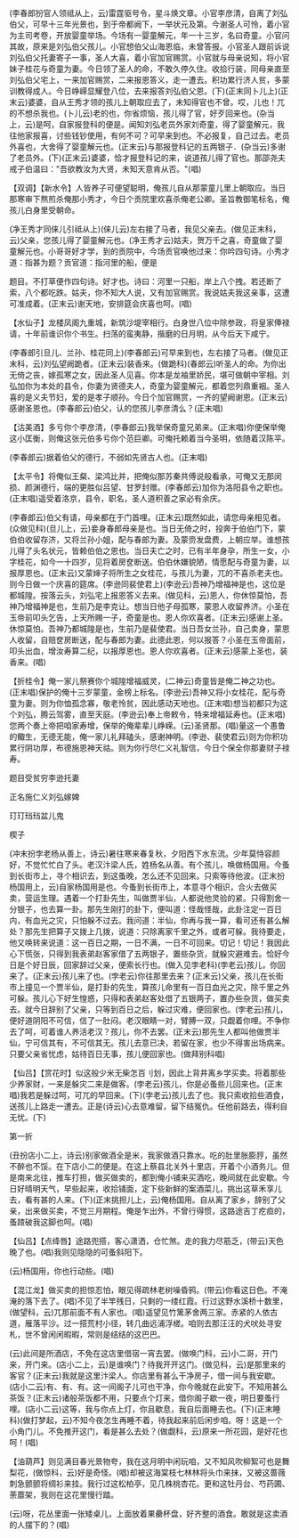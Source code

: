 <!-- { "loadSidebar": true } -->
(李春郎扮官人领祗从上，云)雷霆驱号令，星斗焕文章。小官李彦清，自离了刘弘伯父，可早十三年光景也，到于帝都阙下，一举状元及第。今谢圣人可怜，着小官为主司考卷，开放婴童举场。今场有一婴童解元，年一十三岁，名曰奇童。小官问其故，原来是刘弘伯父孩儿。小官想伯父山海恩临，未曾答报。小官圣人跟前诉说刘弘伯父托妻寄子一事，圣人大喜，着小官加官赐赏。小官就与母亲说知，将小官妹子桂花与奇童为妻。今日领了圣人的命，不敢久停久住。收拾行装，同母亲直至刘弘伯父宅上，一来加官赐赏，二来报恩答义，走一遭去。积功累行济人贫，多蒙训教得成人。今日峥嵘显耀登八位，去来报答刘弘伯父恩。(下)(正末同卜儿上)(正末云)婆婆，自从王秀才领的孩儿上朝取应去了，未知得官也不曾。哎，儿也！兀的不想杀我也。(卜儿云)老的也，你省烦恼，孩儿得了官，好歹回来也。(杂当上，云)是呵，自家报登科的便是。闻知刘弘老员外家刘奇童，得了婴童解元，我往他家报喜，讨些钱钞使用，有何不可？可早来到也。不必报复，自己过去。老员外喜也，大舍得了婴童解元也。(正末云)与那报登科记的五两银子．(杂当云)多谢了老员外。(下)(正末云)婆婆，恰才报登科记的来，说道孩儿得了官也。那邵尧夫戒子伯温曰："吾欲教汝为大贤，未知天意肯从否。"(唱)

【双调】【新水令】人皆养子可便望聪明，俺孩儿自从那蒙童儿里上朝取应。当日那寒审下熬煎杀俺那小秀才，今日个贡院里欢喜杀俺老公卿。圣旨教御笔标名，俺孩儿白身里受朝命。

(净王秀才同俫儿引祗从上)(俫儿云)左右接了马者，我见父亲去。(做见正末科，云)父亲，您孩儿得了婴童解元也。(净王秀才云)姑夫，贺万千之喜，奇童做了婴童解元也。小哥哥好才学，到的贡院中，今场贡官唤他过来：你吟四句诗。小秀才道：指甚为题？贡官道：指河里的船，便是

题目。不打草便作四句诗。好才也。诗曰：河里一只船，岸上八个拽。若还断了索，八个都吃跌。姑夫，你不知大人说，又有加官赐赏。我说姑夫我这亲事，这遭可准成着。(正末云)谢天地，安排筵会庆喜也呵。(唱)

【水仙子】龙楼凤阁九重城，新筑沙堤宰相行。白身世八位中除参政，将皇家俸禄请，十年前谁识你个书生。扫荡的蛮夷静，揩磨的日月明，从今后天下咸宁。

(李春郎引旦儿、兰孙、桂花同上)(李春郎云)可早来到也，左右接了马者。(做见正末科，云)刘弘望阙跪者。(正末云)装香来。(做跪科)(春郎云)听圣人的命。为你出无倚之丧，嫁孤寒之女，因此圣人见喜。你本是龙袖里娇民，堪可做朝中宰相。刘弘加你为本处的县令，你妻为贤德夫人，奇童为婴童解元，都着您列鼎重裀。圣人喜的是义夫节妇，爱的是孝子顺孙。今日个加官赐赏，一齐的望阙谢恩。(正末云)感谢圣恩也。(李春郎云)伯父，认的您孩儿李彦清么？(正末唱)

【沽美酒】多亏你个李彦清，(李春郎云)我举保奇童兄弟来。(正末唱)你便保举俺这小匡衡，则俺这张元伯多亏你个范巨卿。可俺托赖着当今圣明，依随着汉陈平。

(李春郎云)据着伯父的德行，不弱如先贤古人也。(正末唱)

【太平令】将俺似王粲、梁鸿比并，把俺似那苏秦共傅说般看承，可俺又无那闵损、颜渊德行，端的更胜似吕望、甘罗封赠。(李春郎云)加你为洛阳县令之职也。(正末唱)遥受着洛京，县令，职名，圣人道积善之家必有余庆。

(李春郎云)伯父有请，母亲都在于门首哩。(正末云)既然如此，请您母亲相见者。(众做见科)(旦儿上，云)妾身春郎母亲是也。当日无倚之时，投奔于伯伯门下，蒙伯伯收留存济，又将兰孙小姐，配与春郎为妻。及蒙赍发盘费，上朝应举。谁想孩儿得了头名状元，皆赖伯伯之恩也。当日夫亡之时，已有半年身孕，所生一女，小字桂花，如今一十四岁，见将着房奁断送。伯伯休嫌貌陋，情愿配与奇童为妻，以报厚恩也。(正末云)又蒙婶子将所生之女桂花，与孩儿为妻，兀的不喜杀老夫也。则今日做一个庆喜的筵席。(李逊同裴使君上)(李逊云)吾神乃增福神是也，这位是都城隍。按落云头，刘弘宅上报恩答义去来。(做见科，云)恩人，你休惊莫怕，吾神乃增福神是也，生前乃是李克让。想当日他子母孤寒，蒙恩人收留养济。小圣在玉帝前叩头乞告，上天所赐一子，奇童是也。恩人你欢喜者。(正末云)感谢上圣。休惊莫怕。吾神乃都城隍是也，生前乃是裴使君。当日吾女兰孙，自己卖身，蒙恩人收留，自赔奁房断送，配与春郎为妻。此德此恩，何以报答？小圣在玉帝面前，叩头出血，增汝寿算二纪，以报厚恩也。恩人你欢喜者。(正末云)感蒙上圣也，装香来。(唱)

【折桂令】俺一家儿祭赛你个城隍增福威灵，(二神云)奇童皆是俺二神之功也。(正末唱)保护的俺十三岁蒙童，金榜上标名。(李逊云)吾神又将小女桂花，配与奇童为妻。则为你恤孤念寡，敬老怜贫，因此感动天地也。(正末唱)想当初都只为这个刘弘，腾云驾雾，直至天庭。(李逊云)奉上帝敕令，特来增福延寿也。(正末唱)您两个奏上帝把咱家寿增，保举的俺辈辈儿峥嵘。(云)圣贤那。(唱)量这一个愚鲁的鲰生，无德无能，俺一家儿礼拜磕头，感谢神明。(李逊、裴使君云)则为你积功累行阴功厚，布德施恩神天祜。则为你行尽仁义礼智信，今日个保全你那妻财子禄寿。

题目受贫穷李逊托妻

正名施仁义刘弘嫁婢
　

玎玎珰珰盆儿鬼

楔子

(冲末扮孛老杨从善上，诗云)暑往寒来春复秋，夕阳西下水东流。少年莫恃容颜好，不觉忙忙白了头。老汉汴梁人氏，姓杨名从善。有个孩儿，唤做杨国用。今蚤到长街市上，寻个相识去，到这蚤晚，怎么还不见回来。只索等待他波。(正末扮杨国用上，云)自家杨国用是也。今蚤到长街市上，本意寻个相识，合火去做买卖，营运生理。遇着一个打卦先生，叫做贾半仙，人都说他灵验的紧。只得割舍一分银子，也去算一卦。那先生刚打的卦下，便叫道：怪哉怪哉，此卦注定一百日内，有血光之灾，只怕躲不过去。我问道：半仙，你再与我一算，看可还有甚么解处？那先生把算子又拨上几拨，说道：只除离家千里之外，或者可躲。我待要走，他又唤转来说道：这一百日之期，一日不满，一日不可回来。切记！切记！我因此心下慌张，只得到我表弟赵客家借了五两银子，置些杂货，就躲灾避难去。恰好今日是个好日辰，回家辞过父亲，便索长行也。(做入见孛老科)(孛老云)孩儿，你回来了。(正末云)孩儿来了也。(孛老云)你往那里去来？(正末云)父亲，孩儿在长街市上撞见一个贾半仙，是打卦的先生，算孩儿命里有一百日血光之灾，除千里之外可躲。孩儿心下好生惶惑，只得和表弟赵客处借了五银两子，置办些杂货，做买卖去。就今日辞别了父亲，只等到百日之后，躲过灾难，便回家也。(孛老云)孩儿，便好道阴阳不可信，信了一肚闷。老汉眼睛一对，臂膊一双，只觑着你哩。不争你去了呵，可着谁人养活老汉？孩儿，你不去罢。(正末云)那先生人都叫他做贾半仙，宁可信其有，不可信其无。孩儿去意已决，若留在家，也少不得害出场病来。只要父亲省忧虑，姑待百日无事，孩儿便回家也。(做拜别科唱)

【仙吕】【赏花时】似这般少米无柴怎百刂划，因此上背井离乡学买卖。将着那些少养家财，一来是躲灾二来是做客。(孛老云)孩儿，你是必蚤些儿回来也。(正末唱)我若是躲过呵，可兀的早回来。(下)(孛老云)孩儿去了也。我只索收拾些酒食，送孩儿上路走一遭去。正是(诗云)心去意难留，留下结冤仇。任他前路去，得利自无忧。(下)

第一折

(丑扮店小二上，诗云)别家做酒全是米，我家做酒只靠水。吃的肚里胀膨脝，虽然不醉也不馁。在下店小二的便是。在这上蔡县北关外十里店，开着个小酒务儿。但是南来北往，推车打担，做买做卖的，都到俺小铺来买酒吃，晚间就在此安歇。今日好晴明天气，早些起来，收拾铺面，定下些新鲜的案酒菜儿，挑出这草禾享儿去，看有甚的人来。(下)(正末挑担儿上，云)俺杨国用。自从离了家乡，辞别了父亲，出来做买卖，不觉三月期程。俺是乍出外，不曾行得惯，这路途吉丁疙疸的，蚤蹅破我这脚也呵。(唱)

【仙吕】【点绛唇】途路兜搭，客心潇洒，仓忙煞。走的我力尽筋乏，(带云)天色晚了也。(唱)我则见隐隐的可蚤斜阳下。

(云)杨国用，你也行动些。(唱)

【混江龙】做买卖的担惊忍怕，眼见得疏林老树噪昏鸦。(带云)你看这日色。不淹淹的落下去了。(唱)不见了半竿残日，只剩的一缕红霞。行过这野水溪桥十数里，(做望科，云)兀那前面不有人家也。(唱)遥望见竹篱茅舍两三家。赤紧的人依古道，雁落平沙。过一搭荒村小径，转几曲远浦浮槎。咱则去那汪汪的犬吠处寻安札，世不曾闲闲暇暇，常则是结结的这巴巴。

(云)此间是所酒店，不免在这店里借宿一宵去罢。(做唤门科，云)小二哥，开门来，开门来。(店小二上，云)是谁唤门？待我开开这门。(做见科，云)是那里来的客官？(正末云)我就是这里汴梁人。你店里有甚么干净房子，借一间与我安歇。(店小二云)有、有、有。这一间阁子儿可也干净，你今晚就在此安下。不知用甚么茶饭？(正末云)诸般茶饭都不用，只要点个灯来，借你阁子歇一夜，明日要蚤行哩。(店小二云)这等，我与你点上灯，你且歇息，我自后面睡去也。(下)(正末睡科)(做打梦起，云)不知今夜怎生再睡不着，待我起来前后闲步咱。呀！这是一个小角门儿。不免推开这门，看是甚么去处？(做觑科，云)原来一所花园，是好花也呵！(唱)

【油葫芦】则见满目春光景物夸，我在这月明中闲玩咱，又不知风吹柳絮可也是舞梨花，(做惊科，云)好是奇怪。(唱)却被这海棠枝七林林将头巾来抹，又被这蔷薇刺急颤颤将绸衫来挂。我行过这松柏亭，见几株桃杏花。更和这牡丹台、芍药圃、荼蘼架，我则在这花里慢行踏。

(云)呀，花丛里面一张矮桌儿，上面放着果罍杯盘，好齐整的酒食。敢就是这卖酒的人摆下的？(唱)

